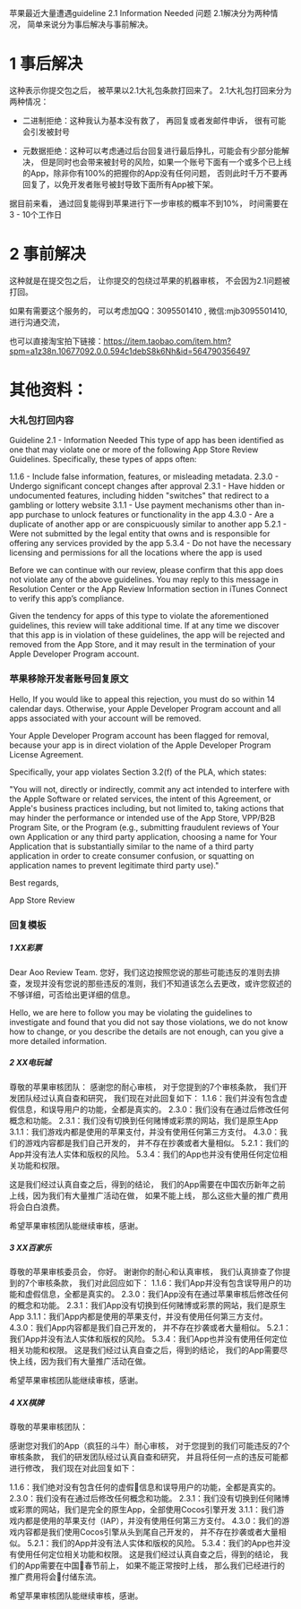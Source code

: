 苹果最近大量遭遇guideline 2.1 Information Needed 问题
2.1解决分为两种情况， 简单来说分为事后解决与事前解决。

# 1 事后解决
这种表示你提交包之后， 被苹果以2.1大礼包条款打回来了。 2.1大礼包打回来分为两种情况：

 - 二进制拒绝：这种我认为基本没有救了， 再回复或者发邮件申诉， 很有可能会引发被封号

 - 元数据拒绝：这种可以考虑通过后台回复进行最后挣扎，可能会有少部分能解决， 但是同时也会带来被封号的风险，如果一个账号下面有一个或多个已上线的App，除非你有100%的把握你的App没有任何问题， 否则此时千万不要再回复了，以免开发者账号被封导致下面所有App被下架。

据目前来看， 通过回复能得到苹果进行下一步审核的概率不到10%， 时间需要在3 - 10个工作日

# 2 事前解决
这种就是在提交包之后， 让你提交的包绕过苹果的机器审核， 不会因为2.1问题被打回。

如果有需要这个服务的， 可以考虑加QQ：3095501410 , 微信:mjb3095501410, 进行沟通交流， 

也可以直接淘宝拍下链接：https://item.taobao.com/item.htm?spm=a1z38n.10677092.0.0.594c1debS8k6Nh&id=564790356497

# 其他资料：

### 大礼包打回内容
Guideline 2.1 - Information Needed
This type of app has been identified as one that may violate one or more of the following App Store Review Guidelines. Specifically, these types of apps often:

1.1.6 - Include false information, features, or misleading metadata.
2.3.0 - Undergo significant concept changes after approval
2.3.1 - Have hidden or undocumented features, including hidden "switches" that redirect to a gambling or lottery website
3.1.1 - Use payment mechanisms other than in-app purchase to unlock features or functionality in the app
4.3.0 - Are a duplicate of another app or are conspicuously similar to another app
5.2.1 - Were not submitted by the legal entity that owns and is responsible for offering any services provided by the app
5.3.4 - Do not have the necessary licensing and permissions for all the locations where the app is used

Before we can continue with our review, please confirm that this app does not violate any of the above guidelines. You may reply to this message in Resolution Center or the App Review Information section in iTunes Connect to verify this app’s compliance. 

Given the tendency for apps of this type to violate the aforementioned guidelines, this review will take additional time. If at any time we discover that this app is in violation of these guidelines, the app will be rejected and removed from the App Store, and it may result in the termination of your Apple Developer Program account.

### 苹果移除开发者账号回复原文
Hello,
If you would like to appeal this rejection, you must do so within 14 calendar days. Otherwise, your Apple Developer Program account and all apps associated with your account will be removed.

Your Apple Developer Program account has been flagged for removal, because your app is in direct violation of the Apple Developer Program License Agreement. 

Specifically, your app violates Section 3.2(f) of the PLA, which states: 

"You will not, directly or indirectly, commit any act intended to interfere with the Apple Software or related services, the intent of this Agreement, or Apple's business practices including, but not limited to, taking actions that may hinder the performance or intended use of the App Store, VPP/B2B Program Site, or the Program (e.g., submitting fraudulent reviews of Your own Application or any third party application, choosing a name for Your Application that is substantially similar to the name of a third party application in order to create consumer confusion, or squatting on application names to prevent legitimate third party use)."

Best regards,

App Store Review

### 回复模板
##### 1 XX彩票
Dear Aoo Review Team.
您好，我们这边按照您说的那些可能违反的准则去排查，发现并没有您说的那些违反的准则，我们不知道该怎么去更改，或许您叙述的不够详细，可否给出更详细的信息。

Hello, we are here to follow you may be violating the guidelines to investigate and found that you did not say those violations, we do not know how to change, or you describe the details are not enough, can you give a more detailed information.

##### 2 XX电玩城
尊敬的苹果审核团队：
感谢您的耐心审核， 对于您提到的7个审核条款， 我们开发团队经过认真自查和研究， 我们现在对此回复如下：
1.1.6：我们并没有包含虚假信息，和误导用户的功能，全都是真实的。
2.3.0：我们没有在通过后修改任何概念和功能。
2.3.1：我们没有切换到任何赌博或彩票的网站，我们是原生App
3.1.1：我们游戏内都是使用的苹果支付，并没有使用任何第三方支付。
4.3.0：我们的游戏内容都是我们自己开发的， 并不存在抄袭或者大量相似。
5.2.1：我们的App并没有法人实体和版权的风险。
5.3.4：我们的App也并没有使用任何定位相关功能和权限。

这是我们经过认真自查之后，得到的结论， 我们的App需要在中国农历新年之前上线，因为我们有大量推广活动在做， 如果不能上线， 那么这些大量的推广费用将会白白浪费。

希望苹果审核团队能继续审核，感谢。

##### 3 XX百家乐
尊敬的苹果审核委员会， 你好。
谢谢你的耐心和认真审核， 我们认真排查了你提到的7个审核条款， 我们对此回应如下：
1.1.6：我们App并没有包含误导用户的功能和虚假信息，全都是真实的。
2.3.0：我们App没有在通过苹果审核后修改任何的概念和功能。
2.3.1：我们App没有切换到任何赌博或彩票的网站，我们是原生App
3.1.1：我们App内都是使用的苹果支付，并没有使用任何第三方支付。
4.3.0：我们App内容都是我们自己开发的， 并不存在抄袭或者大量相似。
5.2.1：我们App并没有法人实体和版权的风险。
5.3.4：我们App也并没有使用任何定位相关功能和权限。
这是我们经过认真自查之后，得到的结论， 我们的App需要尽快上线，因为我们有大量推广活动在做。

希望苹果审核团队能继续审核，感谢。

##### 4 XX棋牌
尊敬的苹果审核团队：

感谢您对我们的App（疯狂的斗牛）耐心审核， 对于您提到的我们可能违反的7个审核条款， 我们的研发团队经过认真自查和研究， 并且将任何一点的违反可能都进行修改， 我们现在对此回复如下：

1.1.6：我们绝对没有包含任何的虚假信息和误导用户的功能，全都是真实的。
2.3.0：我们没有在通过后修改任何概念和功能。
2.3.1：我们没有切换到任何赌博或彩票的网站，我们是完全的原生App，全部使用Cocos引擎开发
3.1.1：我们游戏内都是使用的苹果支付（IAP），并没有使用任何第三方支付。
4.3.0：我们的游戏内容都是我们使用Cocos引擎从头到尾自己开发的， 并不存在抄袭或者大量相似。
5.2.1：我们的App并没有法人实体和版权的风险。
5.3.4：我们的App也并没有使用任何定位相关功能和权限。
这是我们经过认真自查之后，得到的结论， 我们的App需要在中国春节前上， 如果不能正常按时上线， 那么我们已经进行的推广费用将会付储东流。

希望苹果审核团队能继续审核，感谢。

